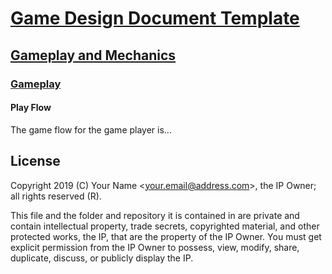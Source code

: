 # [Game Design Document Template](../../readme.md)

## [Gameplay and  Mechanics](../readme.md)

### [Gameplay](./readme.md)

#### Play Flow

The game flow for the game player is...

## License

Copyright 2019 (C) Your Name <<your.email@address.com>>, the IP Owner; all rights reserved (R).

This file and the folder and repository it is contained in are private and contain intellectual property, trade secrets, copyrighted material, and other protected works, the IP, that are the property of the IP Owner. You must get explicit permission from the IP Owner to possess, view, modify, share, duplicate, discuss, or publicly display the IP.
